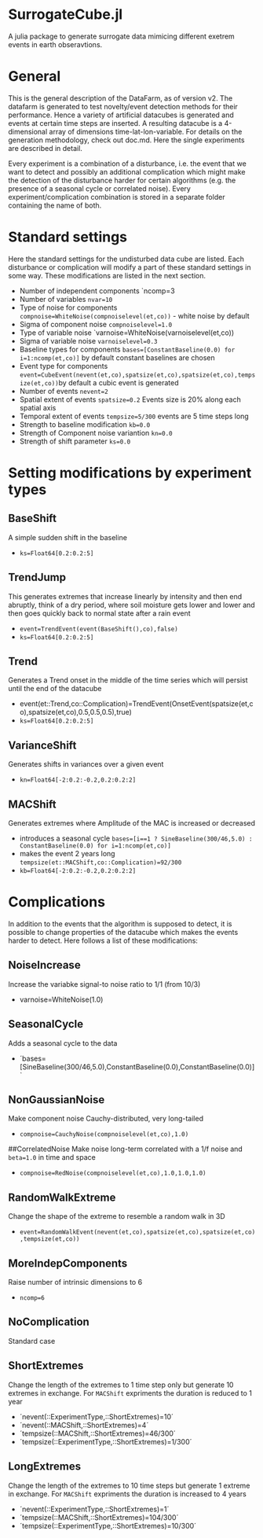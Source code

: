 # SurrogateCube.jl

A julia package to generate surrogate data mimicing different exetrem events in earth obseravtions.

# General
This is the general description of the DataFarm, as of version v2. The datafarm is generated to test novelty/event detection methods for their performance. Hence a variety of artificial datacubes is generated and events at certain time steps are inserted. A resulting datacube is a 4-dimensional array of dimensions time-lat-lon-variable. For details on the generation methodology, check out doc.md. Here the single experiments are described in detail. 

Every experiment is a combination of a disturbance, i.e. the event that we want to detect and possibly an additional complication which might make the detection of the disturbance harder for certain algorithms (e.g. the presence of a seasonal cycle or correlated noise). Every experiment/complication combination is stored in a separate folder containing the name of both.

# Standard settings

Here the standard settings for the undisturbed data cube are listed. Each disturbance or complication will modify a part of these standard settings in some way. These modifications are listed in the next section.

- Number of independent components `ncomp=3
- Number of variables `nvar=10`
- Type of noise for components `compnoise=WhiteNoise(compnoiselevel(et,co))` - white noise by default
- Sigma of component noise `compnoiselevel=1.0`
- Type of variable noise `varnoise=WhiteNoise(varnoiselevel(et,co))
- Sigma of variable noise `varnoiselevel=0.3`
- Baseline types for components `bases=[ConstantBaseline(0.0) for i=1:ncomp(et,co)]` by default constant baselines are chosen
- Event type for components `event=CubeEvent(nevent(et,co),spatsize(et,co),spatsize(et,co),tempsize(et,co))`by default a cubic event is generated
- Number of events `nevent=2`
- Spatial extent of events `spatsize=0.2` Events size is 20% along each spatial axis
- Temporal extent of events `tempsize=5/300` events are 5 time steps long
- Strength to baseline modification `kb=0.0`
- Strength of Component noise variantion `kn=0.0`
- Strength of shift parameter `ks=0.0`

# Setting modifications by experiment types

## BaseShift
A simple sudden shift in the baseline
- `ks=Float64[0.2:0.2:5]`

## TrendJump
This generates extremes that increase linearly by intensity and then end abruptly, think of a dry period, where soil moisture gets lower and lower and then goes quickly back to normal state after a rain event
- `event=TrendEvent(event(BaseShift(),co),false)`
- `ks=Float64[0.2:0.2:5]`

## Trend
Generates a Trend onset in the middle of the time series which will persist until the end of the datacube
- event(et::Trend,co::Complication)=TrendEvent(OnsetEvent(spatsize(et,co),spatsize(et,co),0.5,0.5,0.5),true)
- `ks=Float64[0.2:0.2:5]`

## VarianceShift
Generates shifts in variances over a given event
- `kn=Float64[-2:0.2:-0.2,0.2:0.2:2]`

## MACShift
Generates extremes where Amplitude of the MAC is increased or decreased
- introduces a seasonal cycle `bases=[i==1 ? SineBaseline(300/46,5.0) : ConstantBaseline(0.0) for i=1:ncomp(et,co)]`
- makes the event 2 years long `tempsize(et::MACShift,co::Complication)=92/300`
- `kb=Float64[-2:0.2:-0.2,0.2:0.2:2]`


# Complications
In addition to the events that the algorithm is supposed to detect, it is possible to change properties of the datacube which makes the events harder to detect. Here follows a list of these modifications:

## NoiseIncrease
Increase the variabke signal-to noise ratio to 1/1 (from 10/3) 
- varnoise=WhiteNoise(1.0)

## SeasonalCycle
Adds a seasonal cycle to the data
- ´bases=[SineBaseline(300/46,5.0),ConstantBaseline(0.0),ConstantBaseline(0.0)]`

## NonGaussianNoise
Make component noise Cauchy-distributed, very long-tailed
- `compnoise=CauchyNoise(compnoiselevel(et,co),1.0)`

##CorrelatedNoise
Make noise long-term correlated with a 1/f noise and `beta=1.0` in time and space
- `compnoise=RedNoise(compnoiselevel(et,co),1.0,1.0,1.0)`

## RandomWalkExtreme
Change the shape of the extreme to resemble a random walk in 3D
- `event=RandomWalkEvent(nevent(et,co),spatsize(et,co),spatsize(et,co),tempsize(et,co))`

## MoreIndepComponents
Raise number of intrinsic dimensions to 6
- `ncomp=6`

## NoComplication
Standard case

## ShortExtremes
Change the length of the extremes to 1 time step only but generate 10 extremes in exchange. For `MACShift` expriments the duration is reduced to 1 year
- ´nevent(::ExperimentType,::ShortExtremes)=10´
- ´nevent(::MACShift,::ShortExtremes)=4´
- ´tempsize(::MACShift,::ShortExtremes)=46/300´
- ´tempsize(::ExperimentType,::ShortExtremes)=1/300´

## LongExtremes
Change the length of the extremes to 10 time steps but generate 1 extreme in exchange. For `MACShift` expriments the duration is increased to 4 years
- ´nevent(::ExperimentType,::ShortExtremes)=1´
- ´tempsize(::MACShift,::ShortExtremes)=104/300´
- ´tempsize(::ExperimentType,::ShortExtremes)=10/300´